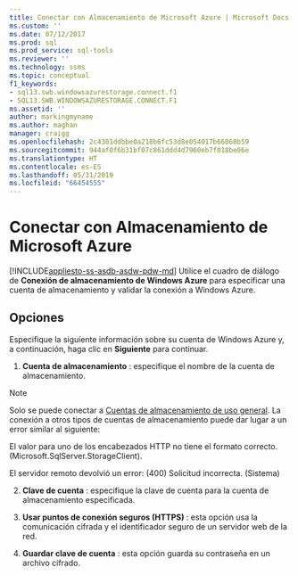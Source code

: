 ```yaml
---
title: Conectar con Almacenamiento de Microsoft Azure | Microsoft Docs
ms.custom: ''
ms.date: 07/12/2017
ms.prod: sql
ms.prod_service: sql-tools
ms.reviewer: ''
ms.technology: ssms
ms.topic: conceptual
f1_keywords:
- sql13.swb.windowsazurestorage.connect.f1
- SQL13.SWB.WINDOWSAZURESTORAGE.CONNECT.F1
ms.assetid: ''
author: markingmyname
ms.author: maghan
manager: craigg
ms.openlocfilehash: 2c4381ddbbe0a218b6fc53d8e054017b66068b59
ms.sourcegitcommit: 944af0f6b31bf07c861ddd4d7960eb7f018be06e
ms.translationtype: HT
ms.contentlocale: es-ES
ms.lasthandoff: 05/31/2019
ms.locfileid: "66454555"
---
```

# <a name="connect-to-microsoft-azure-storage"></a>Conectar con Almacenamiento de Microsoft Azure
[!INCLUDE[appliesto-ss-asdb-asdw-pdw-md](../../includes/appliesto-ss-asdb-asdw-pdw-md.md)]
Utilice el cuadro de diálogo de **Conexión de almacenamiento de Windows Azure** para especificar una cuenta de almacenamiento y validar la conexión a Windows Azure.  
  
## <a name="options"></a>Opciones  
Especifique la siguiente información sobre su cuenta de Windows Azure y, a continuación, haga clic en **Siguiente** para continuar.  
  
1.  **Cuenta de almacenamiento** : especifique el nombre de la cuenta de almacenamiento.

   >[!NOTE]
   > Solo se puede conectar a [Cuentas de almacenamiento de uso general](https://docs.microsoft.com/azure/storage/storage-introduction#azure-storage-services). La conexión a otros tipos de cuentas de almacenamiento puede dar lugar a un error similar al siguiente:
   >
   >  El valor para uno de los encabezados HTTP no tiene el formato correcto. (Microsoft.SqlServer.StorageClient).
   >
   >  El servidor remoto devolvió un error: (400) Solicitud incorrecta. (Sistema)

2.  **Clave de cuenta** : especifique la clave de cuenta para la cuenta de almacenamiento especificada.  
  
3.  **Usar puntos de conexión seguros (HTTPS)** : esta opción usa la comunicación cifrada y el identificador seguro de un servidor web de la red.  
  
4.  **Guardar clave de cuenta** : esta opción guarda su contraseña en un archivo cifrado.  
  
